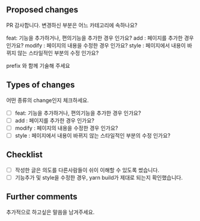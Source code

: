 ## Proposed changes

PR 감사합니다. 
변경하신 부분은 어느 카테고리에 속하나요?

feat: 기능을 추가하거나, 편의기능을 추가한 경우 인가요?
add : 페이지를 추가한 경우 인가요?
modify : 페이지의 내용을 수정한 경우 인가요?
style : 페이지에서 내용이 바뀌지 않는 스타일적인 부분의 수정 인가요?

prefix 와 함께 기술해 주세요

## Types of changes

어떤 종류의 change인지 체크하세요.

- [ ] feat: 기능을 추가하거나, 편의기능을 추가한 경우 인가요?
- [ ] add : 페이지를 추가한 경우 인가요?
- [ ] modify : 페이지의 내용을 수정한 경우 인가요?
- [ ] style : 페이지에서 내용이 바뀌지 않는 스타일적인 부분의 수정 인가요?

## Checklist

- [ ] 작성한 글은 의도를 다른사람들이 쉬이 이해할 수 있도록 썼습니다.
- [ ] 기능추가 및 style을 수정한 경우, yarn build가 제대로 되는지 확인했습니다.

## Further comments

추가적으로 하고싶은 말씀을 남겨주세요.